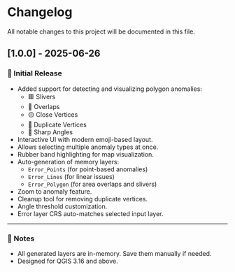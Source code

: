 # Changelog

All notable changes to this project will be documented in this file.

## [1.0.0] - 2025-06-26

### 🎉 Initial Release

- Added support for detecting and visualizing polygon anomalies:
  - 🟥 Slivers
  - 🧩 Overlaps
  - 🟡 Close Vertices
  - 🔁 Duplicate Vertices
  - 🔺 Sharp Angles
- Interactive UI with modern emoji-based layout.
- Allows selecting multiple anomaly types at once.
- Rubber band highlighting for map visualization.
- Auto-generation of memory layers:
  - `Error_Points` (for point-based anomalies)
  - `Error_Lines` (for linear issues)
  - `Error_Polygon` (for area overlaps and slivers)
- Zoom to anomaly feature.
- Cleanup tool for removing duplicate vertices.
- Angle threshold customization.
- Error layer CRS auto-matches selected input layer.

---

### 📌 Notes

- All generated layers are in-memory. Save them manually if needed.
- Designed for QGIS 3.16 and above.

